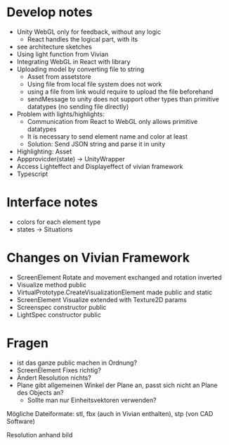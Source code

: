 # Develop notes

- Unity WebGL only for feedback, without any logic 
  - React handles the logical part, with its 
- see architecture sketches
- Using light function from Vivian
- Integrating WebGL in React with library
- Uploading model by converting file to string
  - Asset from assetstore
  - Using file from local file system does not work
  - using a file from link would require to upload the file beforehand
  - sendMessage to unity does not support other types than primitive datatypes (no sending file directly) 
- Problem with lights/highlights:
  - Communication from React to WebGL only allows primitive datatypes 
  - It is necessary to send element name and color at least
  - Solution: Send JSON string and parse it in unity
- Highlighting: Asset
- Appprovicder(state) -> UnityWrapper
- Access Lighteffect and Displayeffect of vivian framework
- Typescript

# Interface notes

- colors for each element type
- states -> Situations

# Changes on Vivian Framework
- ScreenElement Rotate and movement exchanged and rotation inverted
- Visualize method public
- VirtualPrototype.CreateVisualizationElement made public and static
- ScreenElement Visualize extended with Texture2D params
- Screenspec constructor public
- LightSpec constructor public

# Fragen
- ist das ganze public machen in Ordnung?
- ScreenElement Fixes richtig?
- Ändert Resolution nichts?
- Plane gibt allgemeinen Winkel der Plane an, passt sich nicht an Plane des Objects an?
  - Sollte man nur Einheitsvektoren verwenden?


Mögliche Dateiformate: 
stl, fbx (auch in Vivian enthalten), stp (von CAD Software)

Resolution anhand bild